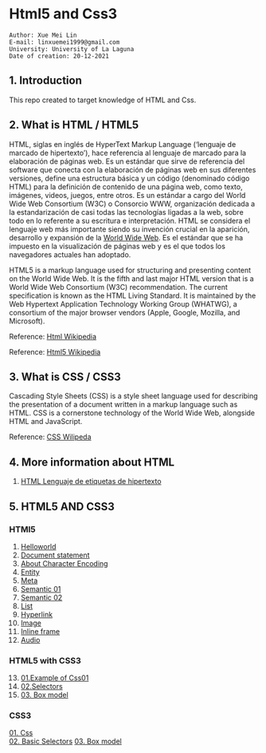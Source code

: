 # Html5 and Css3

```
Author: Xue Mei Lin
E-mail: linxuemei1999@gmail.com
University: University of La Laguna
Date of creation: 20-12-2021
```

## 1. Introduction
This repo created to target knowledge of HTML and Css.


## 2. What is HTML / HTML5
HTML, siglas en inglés de HyperText Markup Language (‘lenguaje de marcado de hipertexto’), hace referencia al lenguaje de marcado para la elaboración de páginas web. Es un estándar que sirve de referencia del software que conecta con la elaboración de páginas web en sus diferentes versiones, define una estructura básica y un código (denominado código HTML) para la definición de contenido de una página web, como texto, imágenes, videos, juegos, entre otros. Es un estándar a cargo del World Wide Web Consortium (W3C) o Consorcio WWW, organización dedicada a la estandarización de casi todas las tecnologías ligadas a la web, sobre todo en lo referente a su escritura e interpretación. HTML se considera el lenguaje web más importante siendo su invención crucial en la aparición, desarrollo y expansión de la [World Wide Web](https://es.wikipedia.org/wiki/World_Wide_Web). Es el estándar que se ha impuesto en la visualización de páginas web y es el que todos los navegadores actuales han adoptado.

HTML5 is a markup language used for structuring and presenting content on the World Wide Web. It is the fifth and last major HTML version that is a World Wide Web Consortium (W3C) recommendation. The current specification is known as the HTML Living Standard. It is maintained by the Web Hypertext Application Technology Working Group (WHATWG), a consortium of the major browser vendors (Apple, Google, Mozilla, and Microsoft).

Reference: [Html Wikipedia](https://es.wikipedia.org/wiki/HTML)

Reference: [Html5 Wikipedia](https://en.wikipedia.org/wiki/HTML5)


## 3. What is CSS / CSS3
Cascading Style Sheets (CSS) is a style sheet language used for describing the presentation of a document written in a markup language such as HTML. CSS is a cornerstone technology of the World Wide Web, alongside HTML and JavaScript.

Reference: [CSS Wilipeda](https://en.wikipedia.org/wiki/CSS)


## 4. More information about HTML

1. [HTML Lenguaje de etiquetas de hipertexto](https://developer.mozilla.org/es/docs/Web/HTML)


## 5. HTML5 AND CSS3
### HTMl5
01. [Helloworld](src_html/01_helloworld.html)
02. [Document statement](src_html/02_doc_stat.html)
03. [About Character Encoding](src_html/03_character_encoding.html)
04. [Entity](src_html/04_entity.html)
05. [Meta](src_html/05_meta.html)
06. [Semantic 01](src_html/06_semantic01.html)
07. [Semantic 02](src_html/07_semantic02.html)
08. [List](src_html/08_list.html)
09. [Hyperlink](src_html/09_hyperlink.html)
10. [Image](src_html/10_image.html)
11. [Inline frame](src_html/11_inlineframe.html)  
12. [Audio](src_html/12_audio&video.html)

### HTML5 with CSS3
13. [01.Example of Css01](src_html/13_example_CSS.html)
14. [02.Selectors](src_html/14_basic_selectors.html)
15. [03. Box model](src_html/15_box_model.html)


### CSS3
[01. Css](scr_css/01_style.css)  
[02. Basic Selectors](scr_css/02_basic_selectors.css)
[03. Box model](src_css/03_box_model.css)

